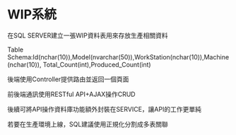 <h1>WIP系統</h1>
<p>在SQL SERVER建立一張WIP資料表用來存放生產相關資料</p>
<p>Table Schema:Id(nchar(10)),Model(nvarchar(50)),WorkStation(nchar(10)),Machine(nchar(10)),
Total_Count(int),Produced_Count(int)</p>
<p>後端使用Controller提供路由並返回一個頁面</p>
<p>前後端通訊使用RESTful API+AJAX操作CRUD</p>
<p>後續可將API操作資料庫功能額外封裝在SERVICE，讓API的工作更單純</p>
<p>若要在生產環境上線，SQL建議使用正規化分割成多表關聯</p>